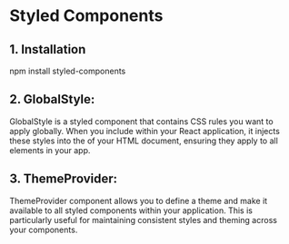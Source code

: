 # Styled Components
## 1. Installation
npm install styled-components

## 2. GlobalStyle:
GlobalStyle is a styled component that contains CSS rules you want to apply globally. When you include <GlobalStyle /> within your React application, it injects these styles into the <head> of your HTML document, ensuring they apply to all elements in your app.

## 3. ThemeProvider:
 ThemeProvider component allows you to define a theme and make it available to all styled components within your application. This is particularly useful for maintaining consistent styles and theming across your components.
